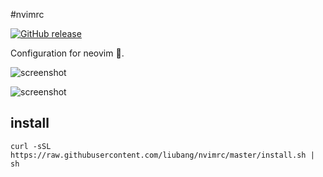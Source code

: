 #nvimrc

[![GitHub release](https://img.shields.io/github/release/liubang/nvimrc.svg)](https://github.com/liubang/nvimrc/releases)

Configuration for neovim :rose:.

![screenshot](https://user-images.githubusercontent.com/13254917/55855557-6fc84d80-5b9a-11e9-8763-6df3b28ed4aa.png)

![screenshot](https://user-images.githubusercontent.com/13254917/58614382-c7f21500-82ea-11e9-9b7a-c3b63b60eb44.png)

## install

```shell
curl -sSL https://raw.githubusercontent.com/liubang/nvimrc/master/install.sh | sh
```
